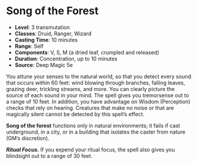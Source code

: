 # Song of the Forest

- **Level**: 3 transmutation
- **Classes**: Druid, Ranger, Wizard
- **Casting Time**: 10 minutes
- **Range**: Self
- **Components**: V, S, M (a dried leaf, crumpled and released)
- **Duration**: Concentration, up to 10 minutes
- **Source**: Deep Magic 5e

You attune your senses to the natural world, so that you detect every sound that occurs within 60 feet: wind blowing through branches, falling leaves, grazing deer, trickling streams, and more. You can clearly picture the source of each sound in your mind. The spell gives you tremorsense out to a range of 10 feet. In addition, you have advantage on Wisdom (Perception) checks that rely on hearing. Creatures that make no noise or that are magically silent cannot be detected by this spell’s effect.

**Song of the forest** functions only in natural environments; it fails if cast underground, in a city, or in a building that isolates the caster from nature (GM’s discretion).

***Ritual Focus.*** If you expend your ritual focus, the spell also gives you blindsight out to a range of 30 feet.

